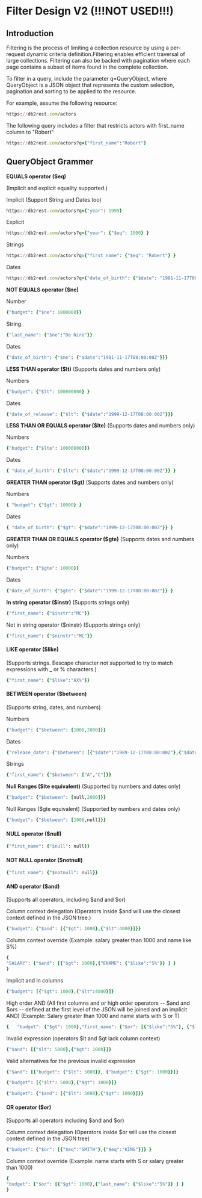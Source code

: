 # Filter Design V2 (!!!NOT USED!!!)


## Introduction

Filtering is the process of limiting a collection resource by using a per-request dynamic criteria definition.Filtering enables efficient traversal of large collections.
Filtering can also be backed with pagination where each page contains a subset of items found in the complete collection.

To filter in a query, include the parameter q=QueryObject, where QueryObject is a JSON object that represents the custom selection, pagination and sorting to be applied to the resource. 

For example, assume the following resource:

```ruby
https://db2rest.com/actors
```

The following query includes a filter that restricts actors with first_name column to "Robert"

```ruby
https://db2rest.com/actors?q={"first_name":"Robert"}
```

## QueryObject Grammer

**EQUALS operator ($eq)**

(Implicit and explicit equality supported.)

Implicit (Support String and Dates too)

```ruby
https://db2rest.com/actors?q={"year": 1999}
```

Explicit

```ruby
https://db2rest.com/actors?q={"year": {"$eq": 1000} }
```

Strings

```ruby
https://db2rest.com/actors?q={"first_name": {"$eq": "Robert"} }
```

Dates

```ruby
https://db2rest.com/actors?q={"date_of_birth": {"$date": "1981-11-17T08:00:00Z"} }
```


**NOT EQUALS operator ($ne)**

Number

```ruby
{"budget": {"$ne": 1000000}}
```

String

```ruby
{"last_name": {"$ne":"De Niro"}}
```

Dates

```ruby
{"date_of_birth": {"$ne": {"$date":"1981-11-17T08:00:00Z"}}}
```


**LESS THAN operator ($lt)**
(Supports dates and numbers only)

Numbers

```ruby
{"budget": {"$lt": 100000000} }
```

Dates

```ruby
{"date_of_release": {"$lt": {"$date":"1999-12-17T08:00:00Z"}}}
```

**LESS THAN OR EQUALS operator ($lte)**
(Supports dates and numbers only)

Numbers

```ruby
{"budget": {"$lte": 100000000}}
```

Dates

```ruby
{ "date_of_birth": {"$lte": {"$date":"1999-12-17T08:00:00Z"}} }
```

**GREATER THAN operator ($gt)**
(Supports dates and numbers only)

Numbers

```ruby
{ "budget": {"$gt": 10000} }
```

Dates

```ruby
{ "date_of_birth": {"$gt": {"$date":"1999-12-17T08:00:00Z"}} }
```

**GREATER THAN OR EQUALS operator ($gte)**
(Supports dates and numbers only)

Numbers

```ruby
{"budget": {"$gte": 10000}}
```

Dates

```ruby
{"date_of_birth": {"$gte": {"$date":"1999-12-17T08:00:00Z"}} }
```

**In string operator ($instr)**
(Supports strings only)

```ruby
{"first_name": {"$instr":"MC"}}
```

Not in string operator ($ninstr)
(Supports strings only)

```ruby
{"first_name": {"$ninstr":"MC"}}
```


#### LIKE operator ($like)
(Supports strings. Eescape character not supported to try to match expressions with _ or % characters.)

```ruby
{"first_name": {"$like":"AX%"}}
```

#### BETWEEN operator ($between)
(Supports string, dates, and numbers)

Numbers

```ruby
{"budget": {"$between": [1000,2000]}}
```
Dates

```ruby
{"release_date": {"$between": [{"$date":"1989-12-17T08:00:00Z"},{"$date":"1999-12-17T08:00:00Z"}]}}
```

Strings

```ruby
{"first_name": {"$between": ["A","C"]}}
```

**Null Ranges ($lte equivalent)**
(Supported by numbers and dates only)

```ruby
{"budget": {"$between": [null,2000]}}
```

Null Ranges ($gte equivalent)
(Supported by numbers and dates only)

```ruby
{"budget": {"$between": [1000,null]}}
```

#### NULL operator ($null)

```ruby
{"first_name": {"$null": null}}
```

#### NOT NULL operator ($notnull)

```ruby
{"first_name": {"$notnull": null}}
```


#### AND operator ($and)
(Supports all operators, including $and and $or)

Column context delegation
(Operators inside $and will use the closest context defined in the JSON tree.)

```ruby
{"budget": {"$and": [{"$gt": 1000},{"$lt":4000}]}}
```

Column context override
(Example: salary greater than 1000 and name like S%)

```ruby
{
"SALARY": {"$and": [{"$gt": 1000},{"ENAME": {"$like":"S%"}} ] }
}
```

Implicit and in columns

```ruby
{"budget": [{"$gt": 1000},{"$lt":4000}]}
```

High order AND
(All first columns and or high order operators -- $and and $ors -- defined at the first level of the JSON will be joined and an implicit AND)
(Example: Salary greater than 1000 and name starts with S or T)

```ruby
{   "budget": {"$gt": 1000},"first_name": {"$or": [{"$like":"S%"}, {"$like":"T%"}]}}
```

Invalid expression (operators $lt and $gt lack column context)

```ruby
{"$and": [{"$lt": 5000},{"$gt": 1000}]}
```

Valid alternatives for the previous invalid expression

```ruby
{"$and": [{"budget": {"$lt": 5000}}, {"budget": {"$gt": 1000}}]}
```

```ruby
{"budget": [{"$lt": 5000},{"$gt": 1000}]}
```

```ruby
{"budget": {"$and": [{"$lt": 5000},{"$gt": 1000}]}}
```

#### OR operator ($or)
(Supports all operators including $and and $or)

Column context delegation
(Operators inside $or will use the closest context defined in the JSON tree)

```ruby
{"budget": {"$or": [{"$eq":"SMITH"},{"$eq":"KING"}]} }
```

Column context override
(Example: name starts with S or salary greater than 1000)

```ruby
{
"budget": {"$or": [{"$gt": 1000},{"last_name": {"$like":"S%"}} ] }
}
```
